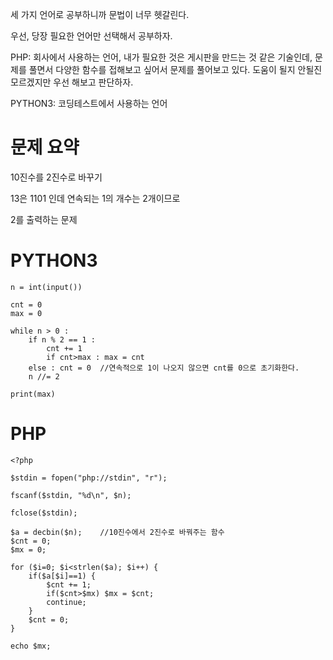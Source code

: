 
세 가지 언어로 공부하니까 문법이 너무 헷갈린다.

우선, 당장 필요한 언어만 선택해서 공부하자.

PHP: 회사에서 사용하는 언어, 내가 필요한 것은 게시판을 만드는 것 같은 기술인데, 문제를 풀면서 다양한 함수를 접해보고 싶어서 문제를 풀어보고 있다. 도움이 될지 안될진 모르겠지만 우선 해보고 판단하자.

PYTHON3: 코딩테스트에서 사용하는 언어

# 문제 요약

10진수를 2진수로 바꾸기

13은 1101 인데 연속되는 1의 개수는 2개이므로

2를 출력하는 문제

# PYTHON3
```
n = int(input())

cnt = 0
max = 0

while n > 0 :
    if n % 2 == 1 :
        cnt += 1
        if cnt>max : max = cnt
    else : cnt = 0  //연속적으로 1이 나오지 않으면 cnt를 0으로 초기화한다.
    n //= 2

print(max)
```

# PHP
```
<?php

$stdin = fopen("php://stdin", "r");

fscanf($stdin, "%d\n", $n);

fclose($stdin);

$a = decbin($n);    //10진수에서 2진수로 바꿔주는 함수
$cnt = 0;
$mx = 0;

for ($i=0; $i<strlen($a); $i++) {
    if($a[$i]==1) {
        $cnt += 1;
        if($cnt>$mx) $mx = $cnt;
        continue;
    }
    $cnt = 0;
}

echo $mx;
```

